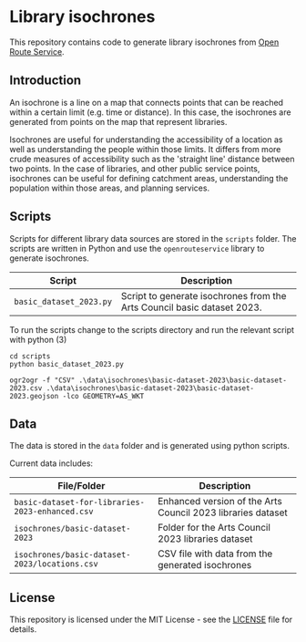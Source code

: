 # Library isochrones

This repository contains code to generate library isochrones from [Open Route Service](https://openrouteservice.org/).

## Introduction

An isochrone is a line on a map that connects points that can be reached within a certain limit (e.g. time or distance). In this case, the isochrones are generated from points on the map that represent libraries.

Isochrones are useful for understanding the accessibility of a location as well as understanding the people within those limits. It differs from more crude measures of accessibility such as the 'straight line' distance between two points. In the case of libraries, and other public service points, isochrones can be useful for defining catchment areas, understanding the population within those areas, and planning services.

## Scripts

Scripts for different library data sources are stored in the `scripts` folder. The scripts are written in Python and use the `openrouteservice` library to generate isochrones.

| Script                  | Description                                                             |
| ----------------------- | ----------------------------------------------------------------------- |
| `basic_dataset_2023.py` | Script to generate isochrones from the Arts Council basic dataset 2023. |

To run the scripts change to the scripts directory and run the relevant script with python (3)

```console
cd scripts
python basic_dataset_2023.py
```

```console
ogr2ogr -f "CSV" .\data\isochrones\basic-dataset-2023\basic-dataset-2023.csv .\data\isochrones\basic-dataset-2023\basic-dataset-2023.geojson -lco GEOMETRY=AS_WKT
```

## Data

The data is stored in the `data` folder and is generated using python scripts.

Current data includes:

| File/Folder                                     | Description                                                 |
| ----------------------------------------------- | ----------------------------------------------------------- |
| `basic-dataset-for-libraries-2023-enhanced.csv` | Enhanced version of the Arts Council 2023 libraries dataset |
| `isochrones/basic-dataset-2023`                 | Folder for the Arts Council 2023 libraries dataset          |
| `isochrones/basic-dataset-2023/locations.csv`   | CSV file with data from the generated isochrones            |

## License

This repository is licensed under the MIT License - see the [LICENSE](LICENSE) file for details.
